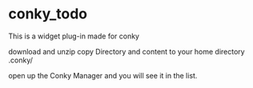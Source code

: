 # conky_todo
This is a widget plug-in made for conky


download and unzip
copy Directory and content to your home directory .conky/

open up the Conky Manager and you will see it in the list.
